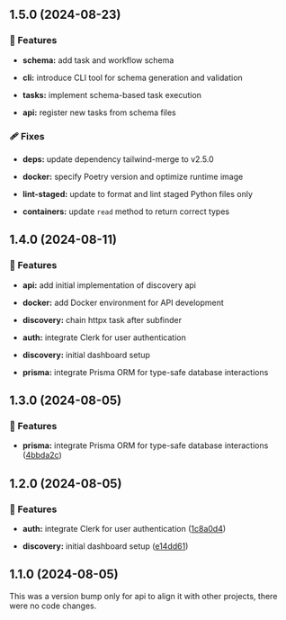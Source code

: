 ## 1.5.0 (2024-08-23)


### 🚀 Features

- **schema:** add task and workflow schema

- **cli:** introduce CLI tool for schema generation and validation

- **tasks:** implement schema-based task execution

- **api:** register new tasks from schema files


### 🩹 Fixes

- **deps:** update dependency tailwind-merge to v2.5.0

- **docker:** specify Poetry version and optimize runtime image

- **lint-staged:** update to format and lint staged Python files only

- **containers:** update `read` method to return correct types

## 1.4.0 (2024-08-11)


### 🚀 Features

- **api:** add initial implementation of discovery api

- **docker:** add Docker environment for API development

- **discovery:** chain httpx task after subfinder

- **auth:** integrate Clerk for user authentication

- **discovery:** initial dashboard setup

- **prisma:** integrate Prisma ORM for type-safe database interactions

## 1.3.0 (2024-08-05)


### 🚀 Features

- **prisma:** integrate Prisma ORM for type-safe database interactions ([4bbda2c](https://github.com/0bytes-security/discovery-ce/commit/4bbda2c))

## 1.2.0 (2024-08-05)


### 🚀 Features

- **auth:** integrate Clerk for user authentication ([1c8a0d4](https://github.com/0bytes-security/discovery-ce/commit/1c8a0d4))

- **discovery:** initial dashboard setup ([e14dd61](https://github.com/0bytes-security/discovery-ce/commit/e14dd61))

## 1.1.0 (2024-08-05)

This was a version bump only for api to align it with other projects, there were no code changes.